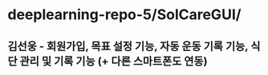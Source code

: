 # deeplearning-repo-5/SolCareGUI/

## 김선웅 - 회원가입, 목표 설정 기능, 자동 운동 기록 기능, 식단 관리 및 기록 기능 (+ 다른 스마트폰도 연동)
